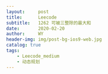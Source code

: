 ```yaml
---
layout:     post
title:      Leecode
subtitle:   1262 可被三整除的最大和
date:       2020-02-20
author:     WY
header-img: img/post-bg-ios9-web.jpg
catalog: true
tags:
    - Leecode_medium
    - 动态规划
---
```

